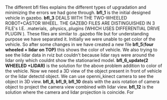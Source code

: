 The different bfl files explains the different types of upgradation and minimizing the errors we had gone through.
**bfl_1** is the initial designed vehicle in gazebo.
**bfl_3** DEALS WITH THE TWO-WHEELED ROBOT+CASTOR WHEEL. THE GAZEBO FILES ARE DISTINGUISHED IN 3 FILE's I.E. .materials, .physics,.plugins (WHICH USES DIFFERENTIAL DRIVE PLUGIN ). These files are similar to .gazebo file but for understanding purpose we have separated it.
Initially we were unable to get color of the vehicle. So after some changes in  we have created a new file **bfl_5**(**four wheeled + lidar on TOP)** this  shows the color of vehicle. We also trying to see the lidar data in rviz but couldn't because lidar rays were around the lidar only which couldnt show the stationaried model.
**bfl_6_update(2 WHEELED +LIDAR)** is the solution for the above problem addition to color of the vehicle.
Now we need a 3D view of the object present in front of vehicle or the lidar detectd object. We can use openni_kinect camera to see the object in 3D view.
**bfl_8, bfl_9, bfl_10** deals with the axis rotation of camera object to project the camera view combined with lidar view.
**bfl_12** is the solution where the camera and lidar projection is coincide. For 
